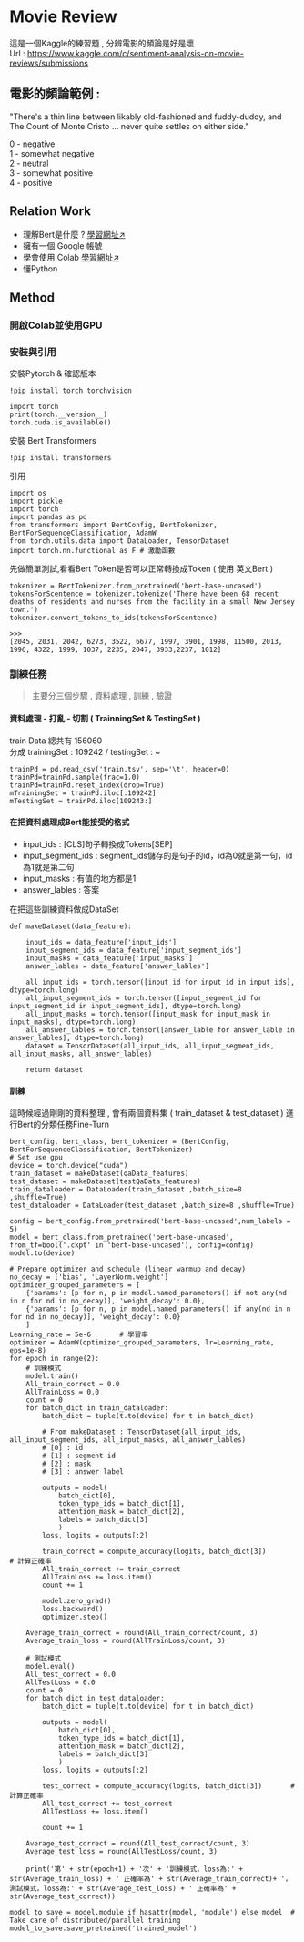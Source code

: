 # Movie Review
這是一個Kaggle的練習題 , 分辨電影的頻論是好是壞 </br>
Url : https://www.kaggle.com/c/sentiment-analysis-on-movie-reviews/submissions  </br>

## 電影的頻論範例 : 
"There's a thin line between likably old-fashioned and fuddy-duddy, and The Count of Monte Cristo ... never quite settles on either side."

0 - negative </br>
1 - somewhat negative </br>
2 - neutral </br>
3 - somewhat positive </br>
4 - positive </br>

## Relation Work
- 理解Bert是什麼 ? [學習網址↗](https://leemeng.tw/attack_on_bert_transfer_learning_in_nlp.html)
- 擁有一個 Google 帳號
- 學會使用 Colab [學習網址↗](https://medium.com/@ericsk/%E9%80%8F%E9%81%8E-google-colaboratory-%E5%AD%B8%E7%BF%92%E4%BD%BF%E7%94%A8-python-%E5%81%9A%E6%A9%9F%E5%99%A8%E5%AD%B8%E7%BF%92%E7%AD%89%E7%A7%91%E5%AD%B8%E8%A8%88%E7%AE%97-9f92c7bb1f50)
- 懂Python 

## Method 

### 開啟Colab並使用GPU

### 安裝與引用

安裝Pytorch & 確認版本
```
!pip install torch torchvision

import torch
print(torch.__version__)
torch.cuda.is_available()
```

安裝 Bert Transformers
```
!pip install transformers
```

引用
```
import os
import pickle
import torch
import pandas as pd
from transformers import BertConfig, BertTokenizer, BertForSequenceClassification, AdamW
from torch.utils.data import DataLoader, TensorDataset
import torch.nn.functional as F # 激勵函數
```

先做簡單測試,看看Bert Token是否可以正常轉換成Token ( 使用 英文Bert )
```
tokenizer = BertTokenizer.from_pretrained('bert-base-uncased')
tokensForScentence = tokenizer.tokenize('There have been 68 recent deaths of residents and nurses from the facility in a small New Jersey town.')
tokenizer.convert_tokens_to_ids(tokensForScentence)

>>>
[2045, 2031, 2042, 6273, 3522, 6677, 1997, 3901, 1998, 11500, 2013, 1996, 4322, 1999, 1037, 2235, 2047, 3933,2237, 1012]

```

### 訓練任務
> 主要分三個步驟 , 資料處理 , 訓練 , 驗證
#### 資料處理 - 打亂 - 切割 ( TrainningSet & TestingSet )
train Data 總共有 156060 </br>
分成 trainingSet : 109242 / testingSet : ~

```
trainPd = pd.read_csv('train.tsv', sep='\t', header=0)
trainPd=trainPd.sample(frac=1.0) 
trainPd=trainPd.reset_index(drop=True)
mTrainingSet = trainPd.iloc[:109242]
mTestingSet = trainPd.iloc[109243:]
```

#### 在把資料處理成Bert能接受的格式
- input_ids : [CLS]句子轉換成Tokens[SEP]
- input_segment_ids : segment_ids儲存的是句子的id，id為0就是第一句，id為1就是第二句
- input_masks :  有值的地方都是1
- answer_lables : 答案

在把這些訓練資料做成DataSet 
```
def makeDataset(data_feature):

    input_ids = data_feature['input_ids']
    input_segment_ids = data_feature['input_segment_ids']
    input_masks = data_feature['input_masks']
    answer_lables = data_feature['answer_lables']

    all_input_ids = torch.tensor([input_id for input_id in input_ids], dtype=torch.long)
    all_input_segment_ids = torch.tensor([input_segment_id for input_segment_id in input_segment_ids], dtype=torch.long)
    all_input_masks = torch.tensor([input_mask for input_mask in input_masks], dtype=torch.long)
    all_answer_lables = torch.tensor([answer_lable for answer_lable in answer_lables], dtype=torch.long)
    dataset = TensorDataset(all_input_ids, all_input_segment_ids, all_input_masks, all_answer_lables)

    return dataset
```

#### 訓練
這時候經過剛剛的資料整理 , 會有兩個資料集 ( train_dataset & test_dataset )
進行Bert的分類任務Fine-Turn
```
bert_config, bert_class, bert_tokenizer = (BertConfig, BertForSequenceClassification, BertTokenizer)
# Set use gpu
device = torch.device("cuda")
train_dataset = makeDataset(qaData_features)
test_dataset = makeDataset(testQaData_features)
train_dataloader = DataLoader(train_dataset ,batch_size=8 ,shuffle=True)
test_dataloader = DataLoader(test_dataset ,batch_size=8 ,shuffle=True)

config = bert_config.from_pretrained('bert-base-uncased',num_labels = 5)
model = bert_class.from_pretrained('bert-base-uncased', from_tf=bool('.ckpt' in 'bert-base-uncased'), config=config)
model.to(device)

# Prepare optimizer and schedule (linear warmup and decay)
no_decay = ['bias', 'LayerNorm.weight']
optimizer_grouped_parameters = [
    {'params': [p for n, p in model.named_parameters() if not any(nd in n for nd in no_decay)], 'weight_decay': 0.0},
    {'params': [p for n, p in model.named_parameters() if any(nd in n for nd in no_decay)], 'weight_decay': 0.0}
    ]
Learning_rate = 5e-6       # 學習率
optimizer = AdamW(optimizer_grouped_parameters, lr=Learning_rate, eps=1e-8)
for epoch in range(2):
    # 訓練模式
    model.train()
    All_train_correct = 0.0
    AllTrainLoss = 0.0
    count = 0
    for batch_dict in train_dataloader:
        batch_dict = tuple(t.to(device) for t in batch_dict)
        
        # From makeDataset : TensorDataset(all_input_ids, all_input_segment_ids, all_input_masks, all_answer_lables)
        # [0] : id
        # [1] : segment id
        # [2] : mask
        # [3] : answer label

        outputs = model(
            batch_dict[0],
            token_type_ids = batch_dict[1],
            attention_mask = batch_dict[2],
            labels = batch_dict[3]
            )
        loss, logits = outputs[:2]
        
        train_correct = compute_accuracy(logits, batch_dict[3])       # 計算正確率
        All_train_correct += train_correct
        AllTrainLoss += loss.item()
        count += 1

        model.zero_grad()
        loss.backward()
        optimizer.step()
        
    Average_train_correct = round(All_train_correct/count, 3)
    Average_train_loss = round(AllTrainLoss/count, 3)

    # 測試模式
    model.eval()
    All_test_correct = 0.0
    AllTestLoss = 0.0
    count = 0
    for batch_dict in test_dataloader:
        batch_dict = tuple(t.to(device) for t in batch_dict)

        outputs = model(
            batch_dict[0],
            token_type_ids = batch_dict[1],
            attention_mask = batch_dict[2],
            labels = batch_dict[3]
            )
        loss, logits = outputs[:2]

        test_correct = compute_accuracy(logits, batch_dict[3])       # 計算正確率
        All_test_correct += test_correct
        AllTestLoss += loss.item()

        count += 1
    
    Average_test_correct = round(All_test_correct/count, 3)
    Average_test_loss = round(AllTestLoss/count, 3)

    print('第' + str(epoch+1) + '次' + '訓練模式，loss為:' + str(Average_train_loss) + ' 正確率為' + str(Average_train_correct)+ '，測試模式，loss為:' + str(Average_test_loss) + ' 正確率為' + str(Average_test_correct))

model_to_save = model.module if hasattr(model, 'module') else model  # Take care of distributed/parallel training
model_to_save.save_pretrained('trained_model')
```